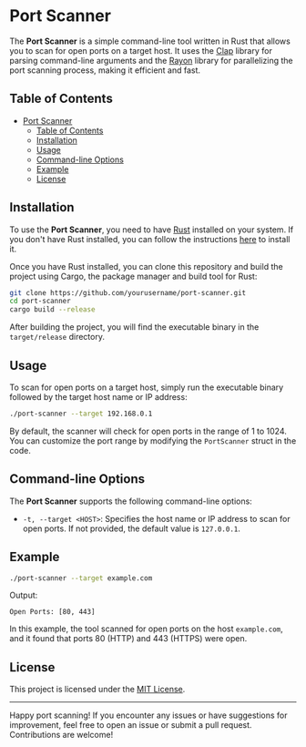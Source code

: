 # Port Scanner

The **Port Scanner** is a simple command-line tool written in Rust that allows you to scan for open ports on a target host. It uses the [Clap](https://crates.io/crates/clap) library for parsing command-line arguments and the [Rayon](https://crates.io/crates/rayon) library for parallelizing the port scanning process, making it efficient and fast.

## Table of Contents

- [Port Scanner](#port-scanner)
  - [Table of Contents](#table-of-contents)
  - [Installation](#installation)
  - [Usage](#usage)
  - [Command-line Options](#command-line-options)
  - [Example](#example)
  - [License](#license)

## Installation

To use the **Port Scanner**, you need to have [Rust](https://www.rust-lang.org/) installed on your system. If you don't have Rust installed, you can follow the instructions [here](https://www.rust-lang.org/learn/get-started) to install it.

Once you have Rust installed, you can clone this repository and build the project using Cargo, the package manager and build tool for Rust:

```bash
git clone https://github.com/yourusername/port-scanner.git
cd port-scanner
cargo build --release
```

After building the project, you will find the executable binary in the `target/release` directory.

## Usage

To scan for open ports on a target host, simply run the executable binary followed by the target host name or IP address:

```bash
./port-scanner --target 192.168.0.1
```

By default, the scanner will check for open ports in the range of 1 to 1024. You can customize the port range by modifying the `PortScanner` struct in the code.

## Command-line Options

The **Port Scanner** supports the following command-line options:

- `-t, --target <HOST>`: Specifies the host name or IP address to scan for open ports. If not provided, the default value is `127.0.0.1`.

## Example

```bash
./port-scanner --target example.com
```

Output:
```
Open Ports: [80, 443]
```

In this example, the tool scanned for open ports on the host `example.com`, and it found that ports 80 (HTTP) and 443 (HTTPS) were open.

## License

This project is licensed under the [MIT License](LICENSE).

---

Happy port scanning! If you encounter any issues or have suggestions for improvement, feel free to open an issue or submit a pull request. Contributions are welcome!
